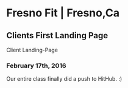 #  Fresno Fit | Fresno,Ca
## Clients First Landing Page
<p>Client Landing-Page</p>

### February 17th, 2016
<P>Our entire class finally did a push to HitHub. :) </p> 